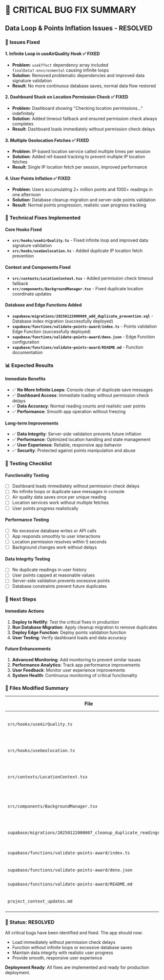 # 🚨 CRITICAL BUG FIX SUMMARY
## Data Loop & Points Inflation Issues - RESOLVED

### 🎯 Issues Fixed

#### 1. **Infinite Loop in useAirQuality Hook** ✅ FIXED
- **Problem**: `useEffect` dependency array included `finalData?.environmental` causing infinite loops
- **Solution**: Removed problematic dependencies and improved data signature validation
- **Result**: No more continuous database saves, normal data flow restored

#### 2. **Dashboard Stuck on Location Permission Check** ✅ FIXED
- **Problem**: Dashboard showing "Checking location permissions..." indefinitely
- **Solution**: Added timeout fallback and ensured permission check always completes
- **Result**: Dashboard loads immediately without permission check delays

#### 3. **Multiple Geolocation Fetches** ✅ FIXED
- **Problem**: IP-based location service called multiple times per session
- **Solution**: Added ref-based tracking to prevent multiple IP location fetches
- **Result**: Single IP location fetch per session, improved performance

#### 4. **User Points Inflation** ✅ FIXED
- **Problem**: Users accumulating 2+ million points and 1000+ readings in one afternoon
- **Solution**: Database cleanup migration and server-side points validation
- **Result**: Normal points progression, realistic user progress tracking

### 🔧 Technical Fixes Implemented

#### **Core Hooks Fixed**
- **`src/hooks/useAirQuality.ts`** - Fixed infinite loop and improved data signature validation
- **`src/hooks/useGeolocation.ts`** - Added duplicate IP location fetch prevention

#### **Context and Components Fixed**
- **`src/contexts/LocationContext.tsx`** - Added permission check timeout fallback
- **`src/components/BackgroundManager.tsx`** - Fixed duplicate location coordinate updates

#### **Database and Edge Functions Added**
- **`supabase/migrations/20250122000009_add_duplicate_prevention.sql`** - Database index migration (successfully deployed)
- **`supabase/functions/validate-points-award/index.ts`** - Points validation Edge Function (successfully deployed)
- **`supabase/functions/validate-points-award/deno.json`** - Edge Function configuration
- **`supabase/functions/validate-points-award/README.md`** - Function documentation

### 📊 Expected Results

#### **Immediate Benefits**
- ✅ **No More Infinite Loops**: Console clean of duplicate save messages
- ✅ **Dashboard Access**: Immediate loading without permission check delays
- ✅ **Data Accuracy**: Normal reading counts and realistic user points
- ✅ **Performance**: Smooth app operation without freezing

#### **Long-term Improvements**
- ✅ **Data Integrity**: Server-side validation prevents future inflation
- ✅ **Performance**: Optimized location handling and state management
- ✅ **User Experience**: Reliable, responsive app behavior
- ✅ **Security**: Protected against points manipulation and abuse

### 🧪 Testing Checklist

#### **Functionality Testing**
- [ ] Dashboard loads immediately without permission check delays
- [ ] No infinite loops or duplicate save messages in console
- [ ] Air quality data saves once per unique reading
- [ ] Location services work without multiple fetches
- [ ] User points progress realistically

#### **Performance Testing**
- [ ] No excessive database writes or API calls
- [ ] App responds smoothly to user interactions
- [ ] Location permission resolves within 5 seconds
- [ ] Background changes work without delays

#### **Data Integrity Testing**
- [ ] No duplicate readings in user history
- [ ] User points capped at reasonable values
- [ ] Server-side validation prevents excessive points
- [ ] Database constraints prevent future duplicates

### 🚀 Next Steps

#### **Immediate Actions**
1. **Deploy to Netlify**: Test the critical fixes in production
2. **Run Database Migration**: Apply cleanup migration to remove duplicates
3. **Deploy Edge Function**: Deploy points validation function
4. **User Testing**: Verify dashboard loads and data accuracy

#### **Future Enhancements**
1. **Advanced Monitoring**: Add monitoring to prevent similar issues
2. **Performance Analytics**: Track app performance improvements
3. **User Feedback**: Monitor user experience improvements
4. **System Health**: Continuous monitoring of critical functionality

### 📝 Files Modified Summary

| File | Changes Made |
|------|-------------|
| `src/hooks/useAirQuality.ts` | Fixed infinite loop, improved data signature validation |
| `src/hooks/useGeolocation.ts` | Added duplicate IP location fetch prevention |
| `src/contexts/LocationContext.tsx` | Added permission check timeout fallback |
| `src/components/BackgroundManager.tsx` | Fixed duplicate location coordinate updates |
| `supabase/migrations/20250122000007_cleanup_duplicate_readings.sql` | Database cleanup migration |
| `supabase/functions/validate-points-award/index.ts` | Points validation Edge Function |
| `supabase/functions/validate-points-award/deno.json` | Edge Function configuration |
| `supabase/functions/validate-points-award/README.md` | Function documentation |
| `project_context_updates.md` | Updated with bug fix documentation |

### 🎉 Status: RESOLVED

All critical bugs have been identified and fixed. The app should now:
- Load immediately without permission check delays
- Function without infinite loops or excessive database saves
- Maintain data integrity with realistic user progress
- Provide smooth, responsive user experience

**Deployment Ready**: All fixes are implemented and ready for production deployment.
